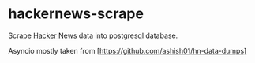 # hackernews-scrape

Scrape [Hacker News](https://news.ycombinator.com/) data into postgresql database.

Asyncio mostly taken from [https://github.com/ashish01/hn-data-dumps]
